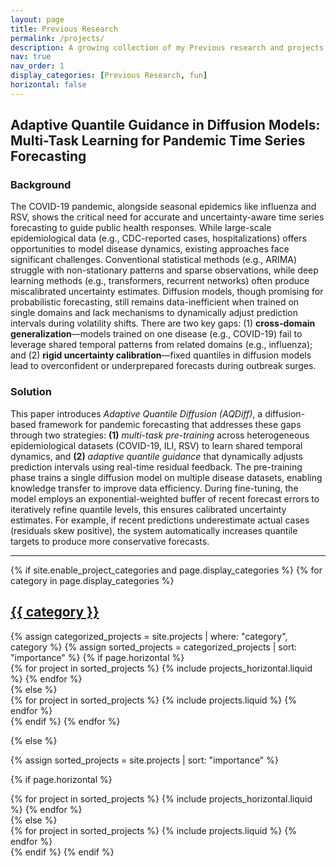 ```yaml
---
layout: page
title: Previous Research
permalink: /projects/
description: A growing collection of my Previous research and projects.
nav: true
nav_order: 1
display_categories: [Previous Research, fun]
horizontal: false
---
```

## Adaptive Quantile Guidance in Diffusion Models: Multi-Task Learning for Pandemic Time Series Forecasting  

### Background
  
The COVID-19 pandemic, alongside seasonal epidemics like influenza and RSV, shows the critical need for accurate and uncertainty-aware time series forecasting to guide public health responses. While large-scale epidemiological data (e.g., CDC-reported cases, hospitalizations) offers opportunities to model disease dynamics, existing approaches face significant challenges. Conventional statistical methods (e.g., ARIMA) struggle with non-stationary patterns and sparse observations, while deep learning methods (e.g., transformers, recurrent networks) often produce miscalibrated uncertainty estimates. Diffusion models, though promising for probabilistic forecasting, still remains data-inefficient when trained on single domains and lack mechanisms to dynamically adjust prediction intervals during volatility shifts. There are two key gaps: (1) **cross-domain generalization**—models trained on one disease (e.g., COVID-19) fail to leverage shared temporal patterns from related domains (e.g., influenza); and (2) **rigid uncertainty calibration**—fixed quantiles in diffusion models lead to overconfident or underprepared forecasts during outbreak surges.  

### Solution

This paper introduces *Adaptive Quantile Diffusion (AQDiff)*, a diffusion-based framework for pandemic forecasting that addresses these gaps through two strategies: **(1)** *multi-task pre-training* across heterogeneous epidemiological datasets (COVID-19, ILI, RSV) to learn shared temporal dynamics, and **(2)** *adaptive quantile guidance* that dynamically adjusts prediction intervals using real-time residual feedback. The pre-training phase trains a single diffusion model on multiple disease datasets, enabling knowledge transfer to improve data efficiency. During fine-tuning, the model employs an exponential-weighted buffer of recent forecast errors to iteratively refine quantile levels, this ensures calibrated uncertainty estimates. For example, if recent predictions underestimate actual cases (residuals skew positive), the system automatically increases quantile targets to produce more conservative forecasts.  

---

<!-- pages/projects.md -->
<div class="projects">
{% if site.enable_project_categories and page.display_categories %}
  <!-- Display categorized projects -->
  {% for category in page.display_categories %}
  <a id="{{ category }}" href=".#{{ category }}">
    <h2 class="category">{{ category }}</h2>
  </a>
  {% assign categorized_projects = site.projects | where: "category", category %}
  {% assign sorted_projects = categorized_projects | sort: "importance" %}
  <!-- Generate cards for each project -->
  {% if page.horizontal %}
  <div class="container">
    <div class="row row-cols-1 row-cols-md-2">
    {% for project in sorted_projects %}
      {% include projects_horizontal.liquid %}
    {% endfor %}
    </div>
  </div>
  {% else %}
  <div class="row row-cols-1 row-cols-md-3">
    {% for project in sorted_projects %}
      {% include projects.liquid %}
    {% endfor %}
  </div>
  {% endif %}
  {% endfor %}

{% else %}

<!-- Display projects without categories -->

{% assign sorted_projects = site.projects | sort: "importance" %}

  <!-- Generate cards for each project -->

{% if page.horizontal %}

  <div class="container">
    <div class="row row-cols-1 row-cols-md-2">
    {% for project in sorted_projects %}
      {% include projects_horizontal.liquid %}
    {% endfor %}
    </div>
  </div>
  {% else %}
  <div class="row row-cols-1 row-cols-md-3">
    {% for project in sorted_projects %}
      {% include projects.liquid %}
    {% endfor %}
  </div>
  {% endif %}
{% endif %}
</div>
